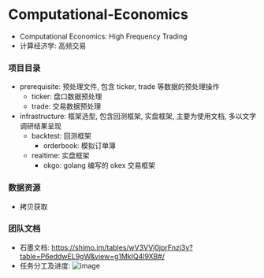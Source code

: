 # Computational-Economics
- Computational Economics: High Frequency Trading
- 计算经济学: 高频交易

### 项目目录
- prerequisite: 预处理文件, 包含 ticker, trade 等数据的预处理操作
  - ticker: 盘口数据预处理
  - trade: 交易数据预处理
- infrastructure: 框架选型, 包含回测框架, 实盘框架, 主要为使用文档, 多以文字调研结果呈现
  - backtest: 回测框架
    - orderbook: 模拟订单簿
  - realtime: 实盘框架
    - okgo: golang 编写的 okex 交易框架

### 数据资源
- 拷贝获取

### 团队文档
- 石墨文档: https://shimo.im/tables/wV3VVj0jprFnzj3y?table=P6eddwEL9gW&view=g1MkIQ4l9XB#/
- 任务分工及进度:
![image](https://user-images.githubusercontent.com/31722033/161755000-20d72790-2db6-4aa1-b608-ee4cdb2736ce.png)

